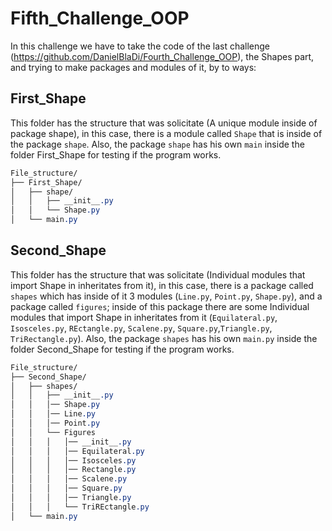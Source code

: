 # Fifth_Challenge_OOP
In this challenge we have to take the code of the last challenge (https://github.com/DanielBlaDi/Fourth_Challenge_OOP), the Shapes part, and trying to make packages and modules of it, by to ways:

## First_Shape
This folder has the structure that was solicitate (A unique module inside of package shape), in this case, there is a module called ``Shape`` that is inside of the package ``shape``. Also, the package ``shape`` has his own ``main`` inside the folder First_Shape for testing if the program works.

```css
File_structure/
├── First_Shape/
│   ├── shape/
│   │   ├── __init__.py
│   │   └── Shape.py
│   └── main.py
```

## Second_Shape

This folder has the structure that was solicitate (Individual modules that import Shape in inheritates from it), in this case, there is a package called ``shapes`` which has inside of it 3 modules (``Line.py``, ``Point.py``, ``Shape.py``), and a package called ``figures``; inside of this package there are some Individual modules that import Shape in inheritates from it (``Equilateral.py``, ``Isosceles.py``, ``REctangle.py``, ``Scalene.py``, ``Square.py``,``Triangle.py``, ``TriRectangle.py``). Also, the package ``shapes`` has his own ``main.py`` inside the folder Second_Shape for testing if the program works.

```css
File_structure/
├── Second_Shape/
│   ├── shapes/
│   │   ├── __init__.py
│   │   │── Shape.py
│   │   │── Line.py
│   │   │── Point.py
│   │   └── Figures
│   │   │   │── __init__.py
│   │   │   │── Equilateral.py
│   │   │   │── Isosceles.py
│   │   │   │── Rectangle.py
│   │   │   │── Scalene.py
│   │   │   │── Square.py
│   │   │   │── Triangle.py
│   │   │   └── TriREctangle.py
│   └── main.py
```